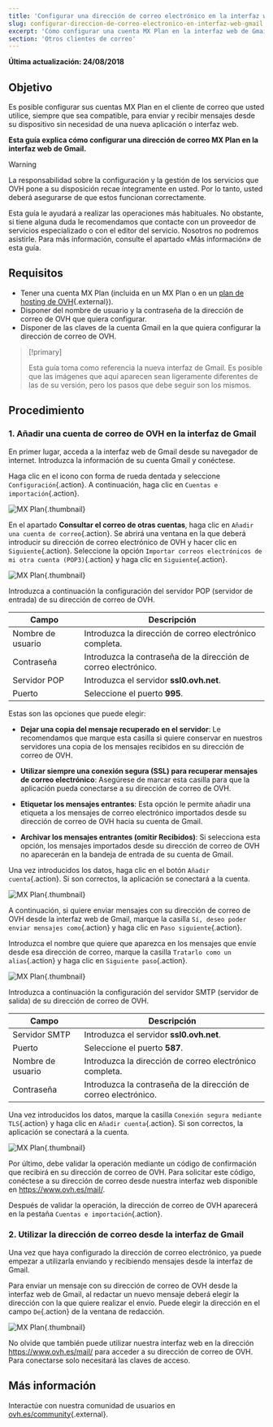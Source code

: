 ```yaml
---
title: 'Configurar una dirección de correo electrónico en la interfaz web de Gmail'
slug: configurar-direccion-de-correo-electronico-en-interfaz-web-gmail
excerpt: 'Cómo configurar una cuenta MX Plan en la interfaz web de Gmail'
section: 'Otros clientes de correo'
---
```


**Última actualización: 24/08/2018**

## Objetivo

Es posible configurar sus cuentas MX Plan en el cliente de correo que usted utilice, siempre que sea compatible, para enviar y recibir mensajes desde su dispositivo sin necesidad de una nueva aplicación o interfaz web.

**Esta guía explica cómo configurar una dirección de correo MX Plan en la interfaz web de Gmail.**

> [!warning]
>
> La responsabilidad sobre la configuración y la gestión de los servicios que OVH pone a su disposición recae íntegramente en usted. Por lo tanto, usted deberá asegurarse de que estos funcionan correctamente.
> 
> Esta guía le ayudará a realizar las operaciones más habituales. No obstante, si tiene alguna duda le recomendamos que contacte con un proveedor de servicios especializado o con el editor del servicio. Nosotros no podremos asistirle. Para más información, consulte el apartado «Más información» de esta guía.
> 

## Requisitos

- Tener una cuenta MX Plan (incluida en un MX Plan o en un [plan de hosting de OVH](https://www.ovh.es/hosting/){.external}).
- Disponer del nombre de usuario y la contraseña de la dirección de correo de OVH que quiera configurar.
- Disponer de las claves de la cuenta Gmail en la que quiera configurar la dirección de correo de OVH.


> [!primary]
>
> Esta guía toma como referencia la nueva interfaz de Gmail. Es posible que las imágenes que aquí aparecen sean ligeramente diferentes de las de su versión, pero los pasos que debe seguir son los mismos.
>

## Procedimiento

### 1. Añadir una cuenta de correo de OVH en la interfaz de Gmail

En primer lugar, acceda a la interfaz web de Gmail desde su navegador de internet. Introduzca la información de su cuenta Gmail y conéctese.

Haga clic en el icono con forma de rueda dentada y seleccione `Configuración`{.action}. A continuación, haga clic en `Cuentas e importación`{.action}. 

![MX Plan](images/configuration-gmail-web-step1.png){.thumbnail}

En el apartado **Consultar el correo de otras cuentas**, haga clic en `Añadir una cuenta de correo`{.action}. Se abrirá una ventana en la que deberá introducir su dirección de correo electrónico de OVH y hacer clic en `Siguiente`{.action}. Seleccione la opción `Importar correos electrónicos de mi otra cuenta (POP3)`{.action} y haga clic en `Siguiente`{.action}.

![MX Plan](images/configuration-gmail-web-step2.png){.thumbnail}

Introduzca a continuación la configuración del servidor POP (servidor de entrada) de su dirección de correo de OVH.

|Campo|Descripción| 
|---|---| 
|Nombre de usuario|Introduzca la dirección de correo electrónico completa.|  
|Contraseña|Introduzca la contraseña de la dirección de correo electrónico.|
|Servidor POP|Introduzca el servidor **ssl0.ovh.net**.|
|Puerto|Seleccione el puerto **995**.|

Estas son las opciones que puede elegir:

- **Dejar una copia del mensaje recuperado en el servidor**: Le recomendamos que marque esta casilla si quiere conservar en nuestros servidores una copia de los mensajes recibidos en su dirección de correo de OVH.

- **Utilizar siempre una conexión segura (SSL) para recuperar mensajes de correo electrónico**: Asegúrese de marcar esta casilla para que la aplicación pueda conectarse a su dirección de correo de OVH.

- **Etiquetar los mensajes entrantes**: Esta opción le permite añadir una etiqueta a los mensajes de correo electrónico importados desde su dirección de correo de OVH hacia su cuenta de Gmail.

- **Archivar los mensajes entrantes (omitir Recibidos)**: Si selecciona esta opción, los mensajes importados desde su dirección de correo de OVH no aparecerán en la bandeja de entrada de su cuenta de Gmail.

Una vez introducidos los datos, haga clic en el botón `Añadir cuenta`{.action}. Si son correctos, la aplicación se conectará a la cuenta. 

![MX Plan](images/configuration-gmail-web-step3.png){.thumbnail}

A continuación, si quiere enviar mensajes con su dirección de correo de OVH desde la interfaz web de Gmail, marque la casilla `Sí, deseo poder enviar mensajes como`{.action} y haga clic en `Paso siguiente`{.action}. 

Introduzca el nombre que quiere que aparezca en los mensajes que envíe desde esa dirección de correo, marque la casilla `Tratarlo como un alias`{.action} y haga clic en `Siguiente paso`{.action}.

![MX Plan](images/configuration-gmail-web-step4.png){.thumbnail}

Introduzca a continuación la configuración del servidor SMTP (servidor de salida) de su dirección de correo de OVH.

|Campo|Descripción| 
|---|---| 
|Servidor SMTP|Introduzca el servidor **ssl0.ovh.net**.|
|Puerto|Seleccione el puerto **587**.|
|Nombre de usuario|Introduzca la dirección de correo electrónico completa.|  
|Contraseña|Introduzca la contraseña de la dirección de correo electrónico.|

Una vez introducidos los datos, marque la casilla `Conexión segura mediante TLS`{.action} y haga clic en `Añadir cuenta`{.action}. Si son correctos, la aplicación se conectará a la cuenta. 

![MX Plan](images/configuration-gmail-web-step5.png){.thumbnail}

Por último, debe validar la operación mediante un código de confirmación que recibirá en su dirección de correo de OVH. Para solicitar este código, conéctese a su dirección de correo desde nuestra interfaz web disponible en <https://www.ovh.es/mail/>. 

Después de validar la operación, la dirección de correo de OVH aparecerá en la pestaña `Cuentas e importación`{.action}.

### 2. Utilizar la dirección de correo desde la interfaz de Gmail

Una vez que haya configurado la dirección de correo electrónico, ya puede empezar a utilizarla enviando y recibiendo mensajes desde la interfaz de Gmail.

Para enviar un mensaje con su dirección de correo de OVH desde la interfaz web de Gmail, al redactar un nuevo mensaje deberá elegir la dirección con la que quiere realizar el envío. Puede elegir la dirección en el campo `De`{.action} de la ventana de redacción.

![MX Plan](images/configuration-gmail-web-step6.png){.thumbnail}

No olvide que también puede utilizar nuestra interfaz web en la dirección <https://www.ovh.es/mail/> para acceder a su dirección de correo de OVH. Para conectarse solo necesitará las claves de acceso.

## Más información

Interactúe con nuestra comunidad de usuarios en [ovh.es/community](https://www.ovh.es/community/){.external}.